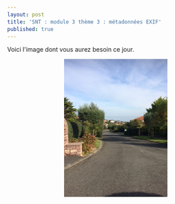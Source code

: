 ```yaml
---
layout: post
title: 'SNT : module 3 thème 3 : métadonnées EXIF'
published: true
---
```




Voici l'image dont vous aurez besoin ce jour.




<center>
	      <img class="avatar-img" src="/photo.JPG" />
</center>

